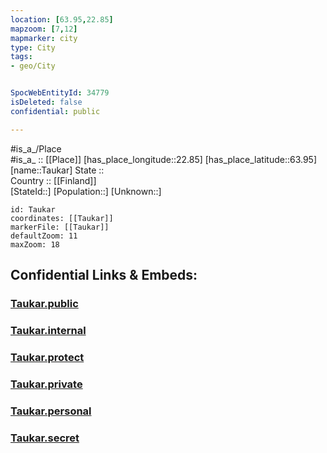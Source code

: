 ```yaml
---
location: [63.95,22.85] 
mapzoom: [7,12] 
mapmarker: city 
type: City
tags:
- geo/City


SpocWebEntityId: 34779
isDeleted: false
confidential: public

---
```

#is_a_/Place  
#is_a_ :: [[Place]] 
[has_place_longitude::22.85] 
[has_place_latitude::63.95] 
[name::Taukar] 
State ::  
Country :: [[Finland]]  
[StateId::] 
[Population::] 
[Unknown::] 


```leaflet
id: Taukar
coordinates: [[Taukar]] 
markerFile: [[Taukar]] 
defaultZoom: 11 
maxZoom: 18
```


## Confidential Links & Embeds: 

### [Taukar.public](/_public/\Earth\Continent\Europe\Europe~North\Finland\CityTaukar.public.md) 

### [Taukar.internal](/_internal/\Earth\Continent\Europe\Europe~North\Finland\CityTaukar.internal.md) 

### [Taukar.protect](/_protect/\Earth\Continent\Europe\Europe~North\Finland\CityTaukar.protect.md) 

### [Taukar.private](/_private/\Earth\Continent\Europe\Europe~North\Finland\CityTaukar.private.md) 

### [Taukar.personal](/_personal/\Earth\Continent\Europe\Europe~North\Finland\CityTaukar.personal.md) 

### [Taukar.secret](/_secret/\Earth\Continent\Europe\Europe~North\Finland\CityTaukar.secret.md)

